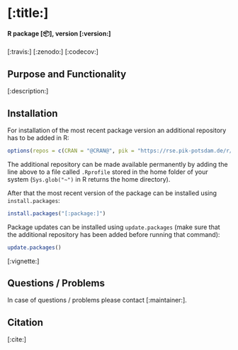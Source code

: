 # [:title:]
#### R package **[:package:]**, version **[:version:]**
[:travis:] [:zenodo:] [:codecov:]

## Purpose and Functionality

[:description:]


## Installation

For installation of the most recent package version an additional repository has to be added in R:

```r
options(repos = c(CRAN = "@CRAN@", pik = "https://rse.pik-potsdam.de/r/packages"))
```
The additional repository can be made available permanently by adding the line above to a file called `.Rprofile` stored in the home folder of your system (`Sys.glob("~")` in R returns the home directory).

After that the most recent version of the package can be installed using `install.packages`:

```r 
install.packages("[:package:]")
```

Package updates can be installed using `update.packages` (make sure that the additional repository has been added before running that command):

```r 
update.packages()
```
[:vignette:]
## Questions / Problems

In case of questions / problems please contact [:maintainer:].

## Citation
[:cite:]

